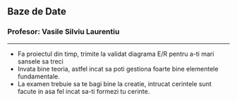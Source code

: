 ## Baze de Date
### Profesor: Vasile Silviu Laurentiu
--------
* Fa proiectul din timp, trimite la validat diagrama E/R pentru a-ti mari sansele sa treci
* Invata bine teoria, astfel incat sa poti gestiona foarte bine elementele fundamentale.
* La examen trebuie sa te bagi bine la creatie, intrucat cerintele sunt facute in asa fel incat sa-ti formezi tu cerinte.
